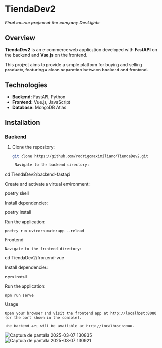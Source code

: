 # TiendaDev2  
*Final course project at the company DevLights*

## Overview

**TiendaDev2** is an e-commerce web application developed with **FastAPI** on the backend and **Vue.js** on the frontend.

This project aims to provide a simple platform for buying and selling products, featuring a clean separation between backend and frontend.

## Technologies

- **Backend:** FastAPI, Python  
- **Frontend:** Vue.js, JavaScript  
- **Database:** MongoDB Atlas  

## Installation

### Backend

1. Clone the repository:

   ```bash
   git clone https://github.com/rodrigomaximiliano/TiendaDev2.git

    Navigate to the backend directory:

cd TiendaDev2/backend-fastapi

Create and activate a virtual environment:

poetry shell

Install dependencies:

poetry install

Run the application:

    poetry run uvicorn main:app --reload

Frontend

    Navigate to the frontend directory:

cd TiendaDev2/frontend-vue

Install dependencies:

npm install

Run the application:

    npm run serve

Usage

    Open your browser and visit the frontend app at http://localhost:8080 (or the port shown in the console).

    The backend API will be available at http://localhost:8000.

![Captura de pantalla 2025-03-07 130835](https://github.com/user-attachments/assets/3af24a5d-d479-4d81-98f1-6bf93915b336)
![Captura de pantalla 2025-03-07 130921](https://github.com/user-attachments/assets/da69215b-0c7d-4376-beb6-fa9745fcd10a)



